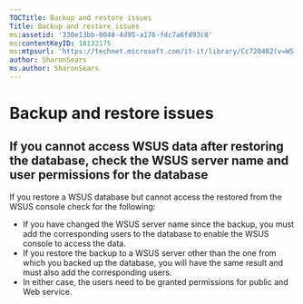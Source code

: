 ```yaml
---
TOCTitle: Backup and restore issues
Title: Backup and restore issues
ms:assetid: '330e13bb-0048-4d95-a176-fdc7a6fd93c8'
ms:contentKeyID: 18132175
ms:mtpsurl: 'https://technet.microsoft.com/it-it/library/Cc720482(v=WS.10)'
author: SharonSears
ms.author: SharonSears
---
```


Backup and restore issues
=========================

If you cannot access WSUS data after restoring the database, check the WSUS server name and user permissions for the database
-----------------------------------------------------------------------------------------------------------------------------

If you restore a WSUS database but cannot access the restored from the WSUS console check for the following:

-   If you have changed the WSUS server name since the backup, you must add the corresponding users to the database to enable the WSUS console to access the data.
-   If you restore the backup to a WSUS server other than the one from which you backed up the database, you will have the same result and must also add the corresponding users.
-   In either case, the users need to be granted permissions for public and Web service.
